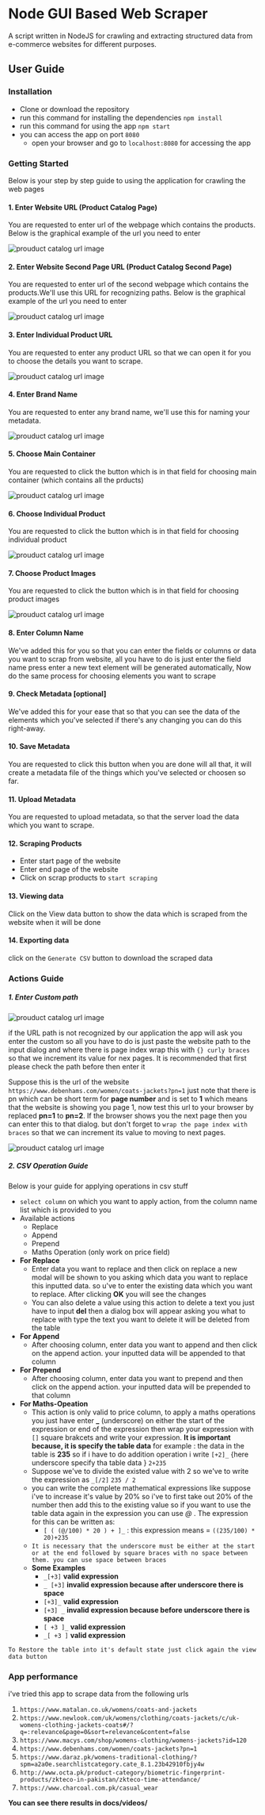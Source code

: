 # Node GUI Based Web Scraper 

A script written in NodeJS for crawling and extracting structured data from e-commerce websites for different purposes.

## User Guide

### Installation

- Clone or download the repository 
- run this command for installing the dependencies `npm install`
- run this command for using the app `npm start`
- you can access the app on port `8080` 
    - open your browser and go to `localhost:8080` for accessing the app

### Getting Started

Below is your step by step guide to using the application for crawling the web pages

#### 1. Enter Website URL (Product Catalog Page)

You are requested to enter url of the webpage which contains the products. Below is the graphical example of the url you need to enter

![prouduct catalog url image](docs/images/main-catalog-url.png)

#### 2. Enter Website Second Page URL (Product Catalog Second Page)

You are requested to enter url of the second webpage which contains the products.We'll use this URL for recognizing paths. Below is the graphical example of the url you need to enter

![prouduct catalog url image](docs/images/main-catalog-second-page-url.png)

#### 3. Enter Individual Product URL

You are requested to enter any product URL so that we can open it for you to choose the details you want to scrape.

![prouduct catalog url image](docs/images/individual-product-url.png)

#### 4. Enter Brand Name

You are requested to enter any brand name, we'll use this for naming your metadata.

![prouduct catalog url image](docs/images/brand-name.png)

#### 5. Choose Main Container

You are requested to click the button which is in that field for choosing main container (which contains all the prducts)

![prouduct catalog url image](docs/images/main-container.png)

#### 6. Choose Individual Product

You are requested to click the button which is in that field for choosing individual product

![prouduct catalog url image](docs/images/single-product.png)


#### 7. Choose Product Images

You are requested to click the button which is in that field for choosing product images

![prouduct catalog url image](docs/images/product-images.png)

#### 8. Enter Column Name

We've added this for you so that you can enter the fields or columns or data you want to scrap from website,
all you have to do is just enter the field name press enter a new text element will be generated automatically, Now do the same process for choosing elements you want to scrape 

#### 9. Check Metadata [optional]

We've added this for your ease that so that you can see the data of the elements which you've selected if there's any changing you can do this right-away.

#### 10. Save Metadata

You are requested to click this button when you are done will all that, it will create a metadata file of the things which you've selected or choosen so far.

#### 11. Upload Metadata

You are requested to upload metadata, so that the server load the data which you want to scrape.

#### 12. Scraping Products

- Enter start page of the website
- Enter end page of the website
- Click on scrap products to `start scraping`

#### 13. Viewing data

Click on the View data button to show the data which is scraped from the website when it will be done

#### 14. Exporting data

click on the `Generate CSV` button to download the scraped data

### Actions Guide

##### 1. Enter Custom path

![prouduct catalog url image](docs/images/unrecognized-path.png)

if the URL path is not recognized by our application the app will ask you enter the custom so all you have to do is just paste the website path to the input dialog and where there is page index wrap this with `{} curly braces` so that we increment its value for nex pages. It is recommended that first please check the path before then enter it

Suppose this is the url of the website 
`https://www.debenhams.com/women/coats-jackets?pn=1`
just note that there is pn which can be short term for **page number** and is set to **1** which means that
the website is showing you page 1, now test this url to your browser by replaced **pn=1** to **pn=2**. If the browser shows you the next page then you can enter this to that dialog. but don't forget to `wrap the page index with braces` so that we can increment its value to moving to next pages.

![prouduct catalog url image](docs/images/unrecognized-path1.png)

##### 2. CSV Operation Guide

Below is your guide for applying operations in csv stuff

- `select column` on which you want to apply action, from the column name list which is provided to you
- Available actions
    - Replace
    - Append
    - Prepend
    - Maths Operation (only work on price field)
- **For Replace**
    - Enter data you want to replace and then click on replace a new modal will be shown to you asking which data you want to replace this inputted data. so u've to enter the existing data which you want to replace. After clicking **OK** you will see the changes
    - You can also delete a value using this action to delete a text you just have to input **del** then a dialog box will appear asking you what to replace with type the text you want to delete it will be deleted from the table
- **For Append**
    - After choosing column, enter data you want to append and then click on the append action. your inputted data will be appended to that column
- **For Prepend**
    - After choosing column, enter data you want to prepend and then click on the append action. your inputted data will be prepended to that column
- **For Maths-Opeation**
    - This action is only valid to price column, to apply a maths operations you just have enter **_** (underscore) on either the start of the expression or end of the expression then wrap your expression with `[]` square brakcets and write your expression. **It is important because, it is specify the table data** for example : the data in the table is **235** so if i have to do addition operation i write 
    `[+2]_` {here underscore specify tha table data } `2+235`
    - Suppose we've to divide the existed value with 2 so we've to write the expression as
    `_[/2]` `235 / 2`
    - you can write the complete mathematical expressions like suppose i've to increase it's value by 20% so i've to first take out 20% of the number then add this to the existing value so if you want to use the table data again in the expression you can use *@* . The expression for this can be written as:
        - `[ ( (@/100) * 20 ) + ]_` : this expression means = `((235/100) * 20)+235`
    - `It is necessary that the underscore must be either at the start or at the end followed by square braces with no space between them. you can use space between braces`
    - **Some Examples**
        - `_[+3]` **valid expression**
        - `_ [+3]` **invalid expression because after underscore there is space**
        - `[+3]_` **valid expression**
        - `[+3] _` **invalid expression because before underscore there is space**
        - `[ +3 ]_` **valid expression**
        - `_[ +3 ]` **valid expression**
    
`To Restore the table into it's default state just click again the view data button`

### App performance

i've tried this app to scrape data from the following urls

1. `https://www.matalan.co.uk/womens/coats-and-jackets`
2. `https://www.newlook.com/uk/womens/clothing/coats-jackets/c/uk-womens-clothing-jackets-coats#/?q=:relevance&page=0&sort=relevance&content=false`
3. `https://www.macys.com/shop/womens-clothing/womens-jackets?id=120`
4. `https://www.debenhams.com/women/coats-jackets?pn=1`
5. `https://www.daraz.pk/womens-traditional-clothing/?spm=a2a0e.searchlistcategory.cate_8.1.23b42910fbjy4w`
6. `http://www.octa.pk/product-category/biometric-fingerprint-products/zkteco-in-pakistan/zkteco-time-attendance/`
7. `https://www.charcoal.com.pk/casual_wear`

**You can see there results in docs/videos/** 